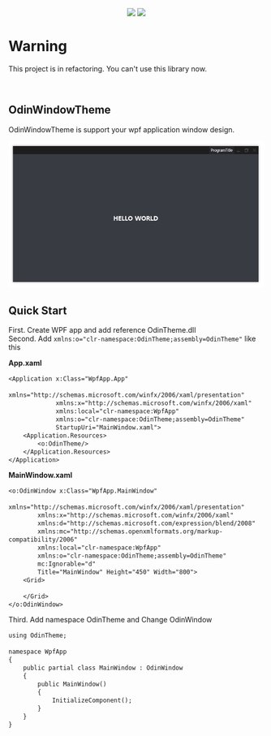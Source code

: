 <p align="center"><img src ="https://img.shields.io/badge/.NET%20Core-3.0-brightgreen.svg"/> <img src ="https://img.shields.io/github/license/eglik/OdinWindowTheme.svg?color=brightgreen"/></p>

# Warning
This project is in refactoring. You can't use this library now.

<br>

## OdinWindowTheme
OdinWindowTheme is support your wpf application window design.<br>

![BlackTheme](./Resources/black-theme.PNG)

## Quick Start
First. Create WPF app and add reference OdinTheme.dll<br>
Second. Add ``xmlns:o="clr-namespace:OdinTheme;assembly=OdinTheme"`` like this<br>

<b>App.xaml</b>
```
<Application x:Class="WpfApp.App"
             xmlns="http://schemas.microsoft.com/winfx/2006/xaml/presentation"
             xmlns:x="http://schemas.microsoft.com/winfx/2006/xaml"
             xmlns:local="clr-namespace:WpfApp"
             xmlns:o="clr-namespace:OdinTheme;assembly=OdinTheme"
             StartupUri="MainWindow.xaml">
    <Application.Resources>
        <o:OdinTheme/>
    </Application.Resources>
</Application>
```
<b>MainWindow.xaml</b>
```
<o:OdinWindow x:Class="WpfApp.MainWindow"
        xmlns="http://schemas.microsoft.com/winfx/2006/xaml/presentation"
        xmlns:x="http://schemas.microsoft.com/winfx/2006/xaml"
        xmlns:d="http://schemas.microsoft.com/expression/blend/2008"
        xmlns:mc="http://schemas.openxmlformats.org/markup-compatibility/2006"
        xmlns:local="clr-namespace:WpfApp"
        xmlns:o="clr-namespace:OdinTheme;assembly=OdinTheme"
        mc:Ignorable="d"
        Title="MainWindow" Height="450" Width="800">
    <Grid>

    </Grid>
</o:OdinWindow>
```

Third. Add namespace OdinTheme and Change OdinWindow
```
using OdinTheme;

namespace WpfApp
{
    public partial class MainWindow : OdinWindow
    {
        public MainWindow()
        {
            InitializeComponent();
        }
    }
}
```
